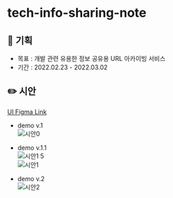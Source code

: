 # tech-info-sharing-note
## :pencil: 기획 
- 목표 : 개발 관련 유용한 정보 공유용 URL 아카이빙 서비스
- 기간 : 2022.02.23 - 2022.03.02
     
## :pencil2: 시안
[UI Figma Link](https://www.figma.com/file/4U8qranTUhhKW1vFeNWrav/%EC%B4%88%EC%95%88?node-id=0%3A1)   
- demo v.1      
![시안0](https://user-images.githubusercontent.com/93389773/155470792-00c78710-1ef1-4329-a118-13dc00a65f29.png)
      
- demo v.1.1     
![시안1 5](https://user-images.githubusercontent.com/93389773/155470819-85258dc7-a87a-49ea-b26e-1cc924b34d65.png)      
![시안1](https://user-images.githubusercontent.com/93389773/155470807-d791fb92-9de8-45e5-83d9-70e902d7b266.png)      

- demo v.2     
![시안2](https://user-images.githubusercontent.com/93389773/155470839-a1cbf815-c88e-45e1-9fa8-ca52c333fd1a.png)

